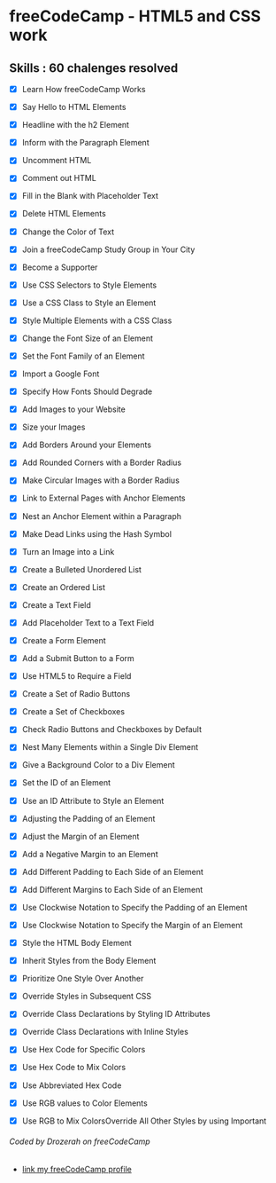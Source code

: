 # freeCodeCamp - HTML5 and CSS work

## Skills : 60 chalenges resolved

- [x] Learn How freeCodeCamp Works

- [x] Say Hello to HTML Elements

- [x] Headline with the h2 Element

- [x] Inform with the Paragraph Element

- [x] Uncomment HTML

- [x] Comment out HTML

- [x] Fill in the Blank with Placeholder Text

- [x] Delete HTML Elements

- [x] Change the Color of Text

- [x] Join a freeCodeCamp Study Group in Your City

- [x] Become a Supporter

- [x] Use CSS Selectors to Style Elements

- [x] Use a CSS Class to Style an Element

- [x] Style Multiple Elements with a CSS Class

- [x] Change the Font Size of an Element

- [x] Set the Font Family of an Element

- [x] Import a Google Font

- [x] Specify How Fonts Should Degrade

- [x] Add Images to your Website

- [x] Size your Images

- [x] Add Borders Around your Elements

- [x] Add Rounded Corners with a Border Radius

- [x] Make Circular Images with a Border Radius

- [x] Link to External Pages with Anchor Elements

- [x] Nest an Anchor Element within a Paragraph

- [x] Make Dead Links using the Hash Symbol

- [x] Turn an Image into a Link

- [x] Create a Bulleted Unordered List

- [x] Create an Ordered List

- [x] Create a Text Field

- [x] Add Placeholder Text to a Text Field

- [x] Create a Form Element

- [x] Add a Submit Button to a Form

- [x] Use HTML5 to Require a Field

- [x] Create a Set of Radio Buttons

- [x] Create a Set of Checkboxes

- [x] Check Radio Buttons and Checkboxes by Default

- [x] Nest Many Elements within a Single Div Element

- [x] Give a Background Color to a Div Element

- [x] Set the ID of an Element

- [x] Use an ID Attribute to Style an Element

- [x] Adjusting the Padding of an Element

- [x] Adjust the Margin of an Element

- [x] Add a Negative Margin to an Element

- [x] Add Different Padding to Each Side of an Element

- [x] Add Different Margins to Each Side of an Element

- [x] Use Clockwise Notation to Specify the Padding of an Element

- [x] Use Clockwise Notation to Specify the Margin of an Element

- [x] Style the HTML Body Element

- [x] Inherit Styles from the Body Element

- [x] Prioritize One Style Over Another

- [x] Override Styles in Subsequent CSS

- [x] Override Class Declarations by Styling ID Attributes

- [x] Override Class Declarations with Inline Styles

- [x] Use Hex Code for Specific Colors

- [x] Use Hex Code to Mix Colors

- [x] Use Abbreviated Hex Code

- [x] Use RGB values to Color Elements

- [x] Use RGB to Mix ColorsOverride All Other Styles by using Important


###### Coded by Drozerah on freeCodeCamp

* [link my freeCodeCamp profile](https://www.freecodecamp.org/drozerah)



